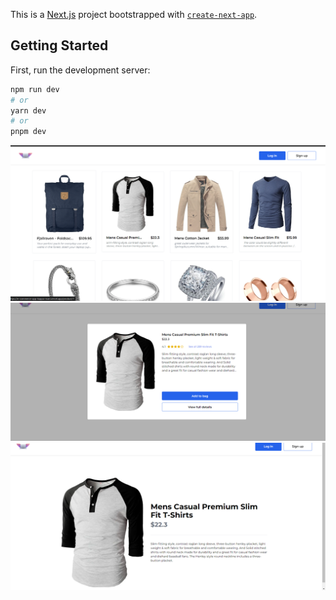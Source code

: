 This is a [Next.js](https://nextjs.org/) project bootstrapped with [`create-next-app`](https://github.com/vercel/next.js/tree/canary/packages/create-next-app).

## Getting Started

First, run the development server:

```bash
npm run dev
# or
yarn dev
# or
pnpm dev
```

![Homepage](public/ecomerce-homepage.png)
![Product info](public/product-info%20.png)
![full detail](public/full%20detail.png)

